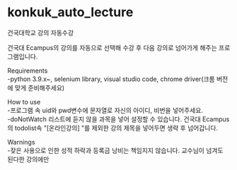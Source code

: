 # konkuk_auto_lecture
건국대학교 강의 자동수강

건국대 Ecampus의 강의를 자동으로 선택해 수강 후 다음 강의로 넘어가게 해주는 프로그램입니다.

Requirements<br>
-python 3.9.x~, selenium library, visual studio code, chrome driver(크롬 버전에 맞게 준비해주세요)

How to use<br>
-프로그램 속 uid와 pwd변수에 문자열로 자신의 아이디, 비번을 넣어주세요.<br>
-doNotWatch 리스트에 듣지 않을 과목을 넣어 설정할 수 있습니다. 건국대 Ecampus의 todolist속 "[온라인강의] "를 제외한 강의 제목을 넣어두면 생략 후 넘어갑니다.<br>

Warnings<br>
-잦은 사용으로 인한 성적 하락과 등록금 낭비는 책임지지 않습니다. 교수님이 넘겨도 된다한 강의에만 <br>
